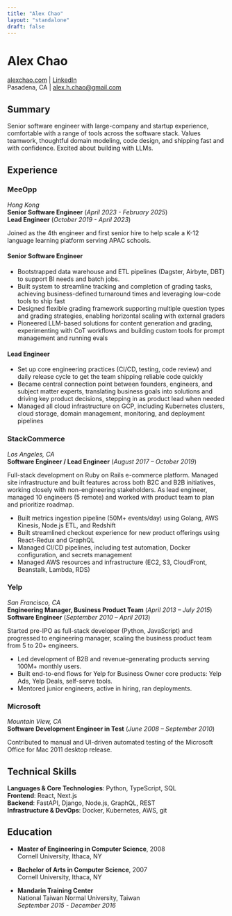 ```yaml
---
title: "Alex Chao"
layout: "standalone"
draft: false
---
```


# Alex Chao

[alexchao.com](https://alexchao.com) | [LinkedIn](https://linkedin.com/in/alexchao)  
Pasadena, CA | alex.h.chao@gmail.com

## Summary

Senior software engineer with large-company and startup experience, comfortable with a range of tools across the software stack. Values teamwork, thoughtful domain modeling, code design, and shipping fast and with confidence. Excited about building with LLMs.

## Experience

### MeeOpp

*Hong Kong*  
**Senior Software Engineer** (*April 2023 - February 2025*)  
**Lead Engineer** (*October 2019 - April 2023*)  

Joined as the 4th engineer and first senior hire to help scale a K-12 language learning platform serving APAC schools.

#### Senior Software Engineer

- Bootstrapped data warehouse and ETL pipelines (Dagster, Airbyte, DBT) to support BI needs and batch jobs.
- Built system to streamline tracking and completion of grading tasks, achieving business-defined turnaround times and leveraging low-code tools to ship fast
- Designed flexible grading framework supporting multiple question types and grading strategies, enabling horizontal scaling with external graders
- Pioneered LLM-based solutions for content generation and grading, experimenting with CoT workflows and building custom tools for prompt management and running evals

#### Lead Engineer

- Set up core engineering practices (CI/CD, testing, code review) and daily release cycle to get the team shipping reliable code quickly
- Became central connection point between founders, engineers, and subject matter experts, translating business goals into solutions and driving key product decisions, stepping in as product lead when needed
- Managed all cloud infrastructure on GCP, including Kubernetes clusters, cloud storage, domain management, monitoring, and deployment pipelines

### StackCommerce

*Los Angeles, CA*  
**Software Engineer / Lead Engineer** (*August 2017 – October 2019*)

Full-stack development on Ruby on Rails e-commerce platform. Managed site infrastructure and built features across both B2C and B2B initiatives, working closely with non-engineering stakeholders. As lead engineer, managed 10 engineers (5 remote) and worked with product team to plan and prioritize roadmap.

- Built metrics ingestion pipeline (50M+ events/day) using Golang, AWS Kinesis, Node.js ETL, and Redshift
- Built streamlined checkout experience for new product offerings using React-Redux and GraphQL
- Managed CI/CD pipelines, including test automation, Docker configuration, and secrets management
- Managed AWS resources and infrastructure (EC2, S3, CloudFront, Beanstalk, Lambda, RDS)

### Yelp

*San Francisco, CA*  
**Engineering Manager, Business Product Team** (*April 2013 – July 2015*)  
**Software Engineer** (*September 2010 – April 2013*)

Started pre-IPO as full-stack developer (Python, JavaScript) and progressed to engineering manager, scaling the business product team from 5 to 20+ engineers.

- Led development of B2B and revenue-generating products serving 100M+ monthly users.
- Built end-to-end flows for Yelp for Business Owner core products: Yelp Ads, Yelp Deals, self-serve tools.
- Mentored junior engineers, active in hiring, ran deployments.

### Microsoft

*Mountain View, CA*  
**Software Development Engineer in Test** (*June 2008 – September 2010*)

Contributed to manual and UI-driven automated testing of the Microsoft Office for Mac 2011 desktop release.

## Technical Skills

**Languages & Core Technologies**: Python, TypeScript, SQL  
**Frontend**: React, Next.js  
**Backend**: FastAPI, Django, Node.js, GraphQL, REST  
**Infrastructure & DevOps**: Docker, Kubernetes, AWS, git  

## Education

* **Master of Engineering in Computer Science**, 2008  
  Cornell University, Ithaca, NY

* **Bachelor of Arts in Computer Science**, 2007  
  Cornell University, Ithaca, NY

* **Mandarin Training Center**  
  National Taiwan Normal University, Taiwan  
  *September 2015 - December 2016*
